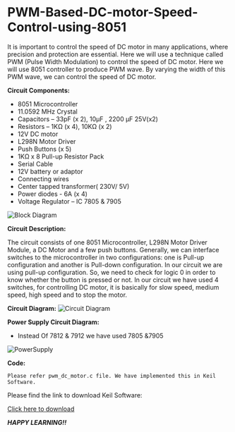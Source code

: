 # PWM-Based-DC-motor-Speed-Control-using-8051

It is important to control the speed of DC motor in many applications, where precision and protection are essential. Here we will use a technique called PWM (Pulse Width Modulation) to control the speed of DC motor. Here we will use 8051 controller to produce PWM wave. By varying the width of this PWM wave, we can control the speed of DC motor.


**Circuit Components:** 
* 8051 Microcontroller 
* 11.0592 MHz Crystal 
* Capacitors – 33pF (x 2), 10µF , 2200 µF 25V(x2)
* Resistors – 1KΩ (x 4), 10KΩ (x 2)
* 12V DC motor
* L298N Motor Driver 
* Push Buttons (x 5) 
* 1KΩ x 8 Pull-up Resistor Pack 
* Serial Cable 
* 12V battery or adaptor
* Connecting wires
* Center tapped transformer( 230V/ 5V)
* Power diodes - 6A (x 4)
* Voltage Regulator – IC 7805 & 7905

![Block Diagram](https://user-images.githubusercontent.com/42312238/80487349-497a7900-897a-11ea-8311-b21888ad24fd.png)


**Circuit Description:**

The circuit consists of one 8051 Microcontroller, L298N Motor Driver Module, a DC Motor and a few push buttons. Generally, we can interface switches to the microcontroller in two configurations: one is Pull-up configuration and another is Pull-down configuration. In our circuit we are using pull-up configuration. So, we need to check for logic 0 in order to know whether the button is pressed or not. In our circuit we have used 4 switches, for controlling DC motor, it is basically for slow speed, medium speed, high speed and to stop the motor.


**Circuit Diagram:**
![Circuit Diagram](https://user-images.githubusercontent.com/42312238/80487534-9eb68a80-897a-11ea-8ad8-6bd22bdec8e0.jpg)


**Power Supply Circuit Diagram:**
* Instead Of 7812 & 7912 we have used 7805 &7905

![PowerSupply](https://user-images.githubusercontent.com/42312238/80487654-cf96bf80-897a-11ea-818f-fd68b8e0eebf.jpg)


**Code:**

    Please refer pwm_dc_motor.c file. We have implemented this in Keil Software.


Please find the link to download Keil Software:

[Click here to download](https://www.keil.com/download/)




***HAPPY LEARNING!!***
